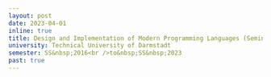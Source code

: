 ```yaml
---
layout: post
date: 2023-04-01
inline: true
title: Design and Implementation of Modern Programming Languages (Seminar)
university: Technical University of Darmstadt
semester: SS&nbsp;2016<br />to&nbsp;SS&nbsp;2023
past: true
---
```

